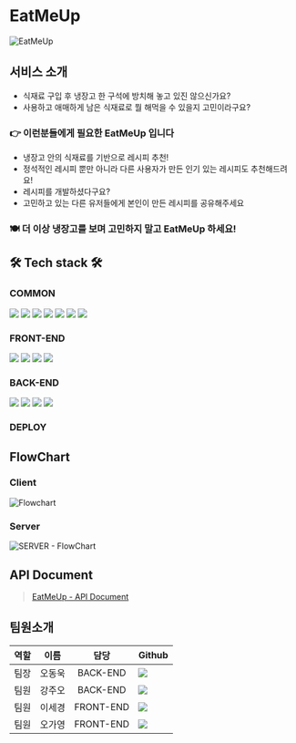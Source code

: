 # EatMeUp
![EatMeUp](https://user-images.githubusercontent.com/75926861/134337149-eb32c681-e9fa-4b59-9c37-45b725653bb6.png)

## 서비스 소개
- 식재료 구입 후 냉장고 한 구석에 방치해 놓고 있진 않으신가요?
- 사용하고 애매하게 남은 식재료로 뭘 해먹을 수 있을지 고민이라구요?
### 👉 이런분들에게 필요한 EatMeUp 입니다
- 냉장고 안의 식재료를 기반으로 레시피 추천!
- 정석적인 레시피 뿐만 아니라 다른 사용자가 만든 인기 있는 레시피도 추천해드려요!
- 레시피를 개발하셨다구요?
- 고민하고 있는 다른 유저들에게 본인이 만든 레시피를 공유해주세요

### 🍽 더 이상 냉장고를 보며 고민하지 말고 EatMeUp 하세요! 



## 🛠 Tech stack 🛠
### COMMON

<img src="https://img.shields.io/badge/GITHUB-181717?style=for-the-badge&logo=GitHub&logoColor=white"/></a> 
<img src="https://img.shields.io/badge/ESLint-4B32C3?style=for-the-badge&logo=ESLint&logoColor=white"/></a> 
<img src="https://img.shields.io/badge/Prettier-F7B93E?style=for-the-badge&logo=Prettier&logoColor=white"/></a> 
<img src="https://img.shields.io/badge/Notion-000000?style=for-the-badge&logo=Notion&logoColor=white"/></a> 
<img src="https://img.shields.io/badge/Figma-F24E1E?style=for-the-badge&logo=Figma&logoColor=white"/></a> 
<img src="https://img.shields.io/badge/Miro-050038?style=for-the-badge&logo=Miro&logoColor=white"/></a> 
<img src="https://img.shields.io/badge/Postman-FF6C37?style=for-the-badge&logo=Postman&logoColor=white"/></a>

### FRONT-END
<img src="https://img.shields.io/badge/JavaScript-F7DF1E?style=for-the-badge&logo=JavaScript&logoColor=white"/></a> 
<img src="https://img.shields.io/badge/REACT-61DAFB?style=for-the-badge&logo=React&logoColor=white"/></a> 
<img src="https://img.shields.io/badge/Redux-764ABC?style=for-the-badge&logo=Redux&logoColor=white"/></a> 
<img src="https://img.shields.io/badge/Styled Components-DB7093?style=for-the-badge&logo=styled-components&logoColor=white"/></a>

### BACK-END
<img src="https://img.shields.io/badge/Node.js-339933?style=for-the-badge&logo=Node.js&logoColor=white"/></a> 
<img src="https://img.shields.io/badge/Express-000000?style=for-the-badge&logo=Express&logoColor=white"/></a> 
<img src="https://img.shields.io/badge/PostgreSQL-47A248?style=for-the-badge&logo=postgreSQL&logoColor=white"/></a> 
<img src="https://img.shields.io/badge/JSON Web Tokens-000000?style=for-the-badge&logo=JSON Web Tokens&logoColor=white"/></a>

### DEPLOY


## FlowChart
### Client
![Flowchart](https://user-images.githubusercontent.com/80687195/132674884-c9203e5e-df75-40a9-8a55-280fd6b99d5a.jpg)
### Server
![SERVER - FlowChart](https://user-images.githubusercontent.com/83802662/132614622-88385355-c21b-4f37-bdee-10e00e100891.jpg)

## API Document
> [EatMeUp - API Document](https://eatmeup-api-document.gitbook.io/eatmeup/-Mj7S6ZKPtXJjuL7pLLK/)

## 팀원소개
| 역할 |  이름  |   담당    | Github                                                                                                                                                                      |
| :--: | :----: | :-------: | :-------------------------------------------------------------------------------------------------------------------------------------------------------------------------- |
| 팀장 | 오동욱 | BACK-END  |  <a href="https://github.com/wookieOH" target="_blank"><img src="https://img.shields.io/badge/wookieOH-F4C050?style=for-the-badge&logo=GitHub&logoColor=black"/></a>      |
| 팀원 | 강주오 | BACK-END  |  <a href="https://github.com/KangJuO" target="_blank"><img src="https://img.shields.io/badge/KangJuO-F4C050?style=for-the-badge&logo=GitHub&logoColor=black"/></a>      |
| 팀원 | 이세경 | FRONT-END |  <a href="https://github.com/segyong56" target="_blank"><img src="https://img.shields.io/badge/segyong56-F4C050?style=for-the-badge&logo=GitHub&logoColor=black"/></a>      |
| 팀원 | 오가영 | FRONT-END |  <a href="https://github.com/5gazero" target="_blank"><img src="https://img.shields.io/badge/5gazero-F4C050?style=for-the-badge&logo=GitHub&logoColor=black"/></a>      |

